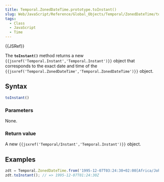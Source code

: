 ```yaml
---
title: Temporal.ZonedDateTime.prototype.toInstant()
slug: Web/JavaScript/Reference/Global_Objects/Temporal/ZonedDateTime/toInstant
tags:
  - Class
  - JavaScript
  - Time
---
```

{{JSRef}}

<p class="summary"><span class="seoSummary">The <strong><code>toInstant()</code></strong> method returns a new <code>{{jsxref('Temporal.Instant','Temporal.Instant')}}</code> object that corresponds to the exact date and time of the <code>{{jsxref('Temporal.ZonedDateTime','Temporal.ZonedDateTime')}}</code> object.</span></p>

## Syntax

```js
toInstant()
```

### Parameters

None.

### Return value

A new `{{jsxref('Temporal/Instant','Temporal.Instant')}}` object.

## Examples

```js
zdt = Temporal.ZonedDateTime.from('1995-12-07T03:24:30+02:00[Africa/Johannesburg]');
zdt.toInstant(); // => 1995-12-07T01:24:30Z
```
